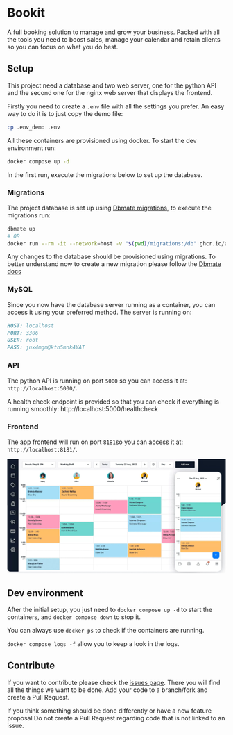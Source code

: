 # Bookit

A full booking solution to manage and grow your business.
Packed with all the tools you need to boost sales, manage your calendar and
retain clients so you can focus on what you do best.

## Setup

This project need a database and two web server, one for the python API and the
second one for the nginx web server that displays the frontend.

Firstly you need to create a `.env` file with all the settings you prefer.
An easy way to do it is to just copy the demo file:

```bash
cp .env_demo .env
```

All these containers are provisioned using docker. To start the dev environment
run:

```bash
docker compose up -d
```

In the first run, execute the migrations below to set up the database.

### Migrations

The project database is set up using
[Dbmate migrations](https://github.com/amacneil/dbmate), to execute the
migrations run:

```bash
dbmate up
# OR
docker run --rm -it --network=host -v "$(pwd)/migrations:/db" ghcr.io/amacneil/dbmate up
```

Any changes to the database should be provisioned using migrations. To
better understand now to create a new migration please follow the 
[Dbmate docs](https://github.com/amacneil/dbmate/blob/main/README.md)

### MySQL

Since you now have the database server running as a container, you can access it
using your preferred method. The server is running on:

```markdown
HOST: localhost
PORT: 3306
USER: root
PASS: jux4mgm@ktn5mnk4YAT
```

### API

The python API is running on port `5000` so you can access it at:
`http://localhost:5000/`.

A health check endpoint is provided so that you can check if everything is
running smoothly: http://localhost:5000/healthcheck

### Frontend

The app frontend will run on port `8181`so you can access it at:
`http://localhost:8181/`.

![demo img](demo.jpg)

## Dev environment

After the initial setup, you just need to `docker compose up -d` to start the
containers, and `docker compose down` to stop it.

You can always use `docker ps` to check if the containers are running.

`docker compose logs -f` allow you to keep a look in the logs.

## Contribute

If you want to contribute please check the [issues page](https://github.com/mariogarridopt/bookit/issues). There you will
find all the things we want to be done. Add your code to a branch/fork and
create a Pull Request.

If you think something should be done differently or have a new feature proposal
Do not create a Pull Request regarding code that is not linked to an issue.

